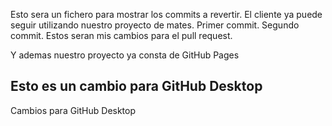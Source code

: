 Esto sera un fichero para mostrar los commits a revertir.
El cliente ya puede seguir utilizando nuestro proyecto de mates. Primer commit. Segundo commit. Estos seran mis cambios para el pull request. 

Y ademas nuestro proyecto ya consta de GitHub Pages
## Esto es un cambio para GitHub Desktop
Cambios para GitHub Desktop

